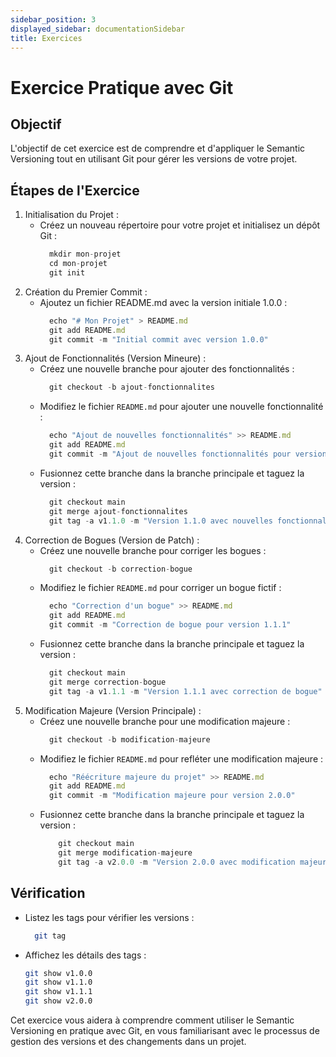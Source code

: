 ```yaml
---
sidebar_position: 3
displayed_sidebar: documentationSidebar
title: Exercices
---
```


# Exercice Pratique avec Git

## Objectif

L'objectif de cet exercice est de comprendre et d'appliquer le Semantic Versioning tout en utilisant Git pour gérer les versions de votre projet.

## Étapes de l'Exercice

1. Initialisation du Projet :
    * Créez un nouveau répertoire pour votre projet et initialisez un dépôt Git :
      ```javascript
        mkdir mon-projet
        cd mon-projet
        git init
      ```
2. Création du Premier Commit :
    * Ajoutez un fichier README.md avec la version initiale 1.0.0 :
      ```javascript
        echo "# Mon Projet" > README.md
        git add README.md
        git commit -m "Initial commit avec version 1.0.0"
      ```
3. Ajout de Fonctionnalités (Version Mineure) :
    * Créez une nouvelle branche pour ajouter des fonctionnalités :
      ```javascript
        git checkout -b ajout-fonctionnalites
      ```
    * Modifiez le fichier `README.md` pour ajouter une nouvelle fonctionnalité :
      ```javascript
        echo "Ajout de nouvelles fonctionnalités" >> README.md
        git add README.md
        git commit -m "Ajout de nouvelles fonctionnalités pour version 1.1.0"
      ```
    * Fusionnez cette branche dans la branche principale et taguez la version :
      ```javascript
        git checkout main
        git merge ajout-fonctionnalites
        git tag -a v1.1.0 -m "Version 1.1.0 avec nouvelles fonctionnalités"
      ```
4. Correction de Bogues (Version de Patch) :
    * Créez une nouvelle branche pour corriger les bogues :
      ```javascript
        git checkout -b correction-bogue
      ```
    * Modifiez le fichier `README.md` pour corriger un bogue fictif :
      ```javascript
        echo "Correction d'un bogue" >> README.md
        git add README.md
        git commit -m "Correction de bogue pour version 1.1.1"
      ```
    * Fusionnez cette branche dans la branche principale et taguez la version :
      ```javascript
        git checkout main
        git merge correction-bogue
        git tag -a v1.1.1 -m "Version 1.1.1 avec correction de bogue"
      ```
5. Modification Majeure (Version Principale) :
    * Créez une nouvelle branche pour une modification majeure :
      ```javascript
        git checkout -b modification-majeure
      ```
    * Modifiez le fichier `README.md` pour refléter une modification majeure :
      ```javascript
        echo "Réécriture majeure du projet" >> README.md
        git add README.md
        git commit -m "Modification majeure pour version 2.0.0"
      ```
    * Fusionnez cette branche dans la branche principale et taguez la version :
      ```javascript
          git checkout main
          git merge modification-majeure
          git tag -a v2.0.0 -m "Version 2.0.0 avec modification majeure"
      ```

## Vérification

* Listez les tags pour vérifier les versions :

  ```bash
    git tag
  ```

* Affichez les détails des tags :

  ```bash
  git show v1.0.0
  git show v1.1.0
  git show v1.1.1
  git show v2.0.0
  ```

Cet exercice vous aidera à comprendre comment utiliser le Semantic Versioning en pratique avec Git, en vous familiarisant avec le processus de gestion des versions et des changements dans un projet.